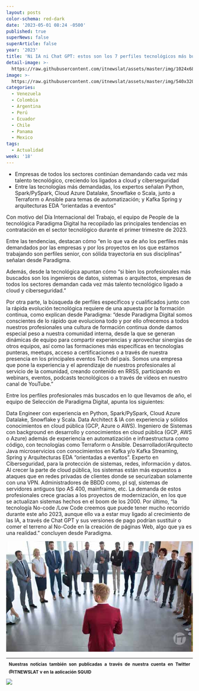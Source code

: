 ```yaml
---
layout: posts
color-schema: red-dark
date: '2023-05-01 08:24 -0500'
published: true
superNews: false
superArticle: false
year: '2023'
title: 'Ni IA ni Chat GPT: estos son los 7 perfiles tecnológicos más buscados en 2023'
detail-image: >-
  https://raw.githubusercontent.com/itnewslat/assets/master/img/1024x680/Seleccion-Personal-g.jpg
image: >-
  https://raw.githubusercontent.com/itnewslat/assets/master/img/540x320/Seleccion-Personal-p.jpg
categories:
  - Venezuela
  - Colombia
  - Argentina
  - Perú
  - Ecuador
  - Chile
  - Panama
  - Mexico
tags:
  - Actualidad
week: '18'
---
```

- Empresas de todos los sectores continúan demandando cada vez más talento tecnológico, creciendo los ligados a cloud y ciberseguridad
- Entre las tecnologías más demandadas, los expertos señalan Python, Spark/PySpark, Cloud Azure Datalake, Snowflake o Scala, junto a Terraform o Ansible para temas de automatización; y Kafka Spring y arquitecturas EDA “orientadas a eventos”

Con motivo del Día Internacional del Trabajo, el equipo de People de la tecnológica Paradigma Digital ha recopilado las principales tendencias en contratación en el sector tecnológico durante el primer trimestre de 2023.

Entre las tendencias, destacan cómo “en lo que va de año los perfiles más demandados por las empresas y por los proyectos en los que estamos trabajando son perfiles senior, con sólida trayectoria en sus disciplinas” señalan desde Paradigma.

Además, desde la tecnológica apuntan cómo “si bien los profesionales más buscados son los ingenieros de datos, sistemas o arquitectos, empresas de todos los sectores demandan cada vez más talento tecnológico ligado a cloud y ciberseguridad.”
 
Por otra parte, la búsqueda de perfiles específicos y cualificados junto con la rápida evolución tecnológica requiere de una apuesta por la formación continua, como explican desde Paradigma: “desde Paradigma Digital somos conscientes de lo rápido que evoluciona todo y por ello ofrecemos a todos nuestros profesionales una cultura de formación continua donde damos especial peso a nuestra comunidad interna, desde la que se generan dinámicas de equipo para compartir experiencias y aprovechar sinergias de otros equipos, así como las formaciones más específicas en tecnologías punteras, meetups, acceso a certificaciones o a través de nuestra presencia en los principales eventos Tech del país. Somos una empresa que pone la experiencia y el aprendizaje de nuestros profesionales al servicio de la comunidad, creando contenido en RRSS, participando en webinars, eventos, podcasts tecnológicos o a través de vídeos en nuestro canal de YouTube.”
 
Entre los perfiles profesionales más buscados en lo que llevamos de año, el equipo de Selección de Paradigma Digital, apunta los siguientes:
 
Data Engineer con experiencia en Python, Spark/PySpark, Cloud Azure Datalake, Snowflake y Scala.
Data Architect & IA con experiencia y sólidos conocimientos en cloud pública (GCP, Azure o AWS).
Ingeniero de Sistemas con background en desarrollo y conocimientos en cloud pública (GCP, AWS o Azure) además de experiencia en automatización e infraestructura como código, con tecnologías como Terraform o Ansible.
Desarrollador/Arquitecto Java microservicios con conocimientos en Kafka y/o Kafka Streaming, Spring y Arquitecturas EDA “orientadas a eventos”.
Experto en Ciberseguridad, para la protección de sistemas, redes, información y datos. Al crecer la parte de cloud pública, los sistemas están más expuestos a ataques que en redes privadas de clientes donde se securizaban solamente con una VPN.
Administradores de BBDD como, pl sql, sistemas de servidores antiguos tipo AS 400, mainfraime, etc. La demanda de estos profesionales crece gracias a los proyectos de modernización, en los que se actualizan sistemas hechos en el boom de los 2000.
Por último, “la tecnología No-code /Low Code creemos que puede tener mucho recorrido durante este año 2023, aunque ello va a estar muy ligado al crecimiento de las IA, a través de Chat GPT y sus versiones de pago podrían sustituir o comer el terreno al No-Code en la creación de páginas Web, algo que ya es una realidad.” concluyen desde Paradigma.

![](https://raw.githubusercontent.com/itnewslat/assets/master/img/540x320/Seleccion-Personal-p.jpg)

<table style="height: 42px;" width="569">
<tbody>
<tr>
<td style="text-align: justify;"><sub><strong>Nuestras noticias también son publicadas a través de nuestra cuenta en Twitter <a href="https://twitter.com/itnewslat?lang=es">@ITNEWSLAT</a> y en la aplicación <a href="https://squidapp.co/en/">SQUID</a></strong></sub></td>
</tr>
</tbody>
</table>
<img src="https://tracker.metricool.com/c3po.jpg?hash=56f88a41e39ab42c063cc51676587a04"/>